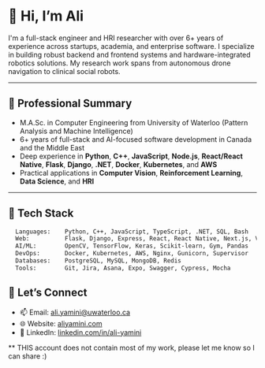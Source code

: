 # 👋 Hi, I’m Ali

I'm a full-stack engineer and HRI researcher with over 6+ years of experience across startups, academia, and enterprise software. I specialize in building robust backend and frontend systems and hardware-integrated robotics solutions. My research work spans from autonomous drone navigation to clinical social robots.

---

## 💼 Professional Summary

- M.A.Sc. in Computer Engineering from University of Waterloo (Pattern Analysis and Machine Intelligence)
- 6+ years of full-stack and AI-focused software development in Canada and the Middle East
- Deep experience in **Python**, **C++**, **JavaScript**, **Node.js**, **React/React Native**, **Flask**, **Django**, **.NET**, **Docker**, **Kubernetes**, and **AWS**
- Practical applications in **Computer Vision**, **Reinforcement Learning**, **Data Science**, and **HRI**

---

## 🧰 Tech Stack

```txt
  Languages:    Python, C++, JavaScript, TypeScript, .NET, SQL, Bash
  Web:          Flask, Django, Express, React, React Native, Next.js, Vue
  AI/ML:        OpenCV, TensorFlow, Keras, Scikit-learn, Gym, Pandas
  DevOps:       Docker, Kubernetes, AWS, Nginx, Gunicorn, Supervisor
  Databases:    PostgreSQL, MySQL, MongoDB, Redis
  Tools:        Git, Jira, Asana, Expo, Swagger, Cypress, Mocha
```

## 🔗 Let’s Connect

- 📫 Email: [ali.yamini@uwaterloo.ca](mailto:ali.yamini@uwaterloo.ca)
- 🌐 Website: [aliyamini.com](https://aliyamini.com)
- 💼 LinkedIn: [linkedin.com/in/ali-yamini](https://www.linkedin.com/in/ali-yamini/)

** THIS account does not contain most of my work, please let me know so I can share :)
